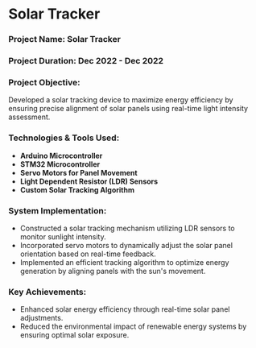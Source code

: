 # Solar Tracker

### **Project Name**: Solar Tracker

### **Project Duration**: Dec 2022 - Dec 2022

### **Project Objective**:
Developed a solar tracking device to maximize energy efficiency by ensuring precise alignment of solar panels using real-time light intensity assessment.

### **Technologies & Tools Used**:
- **Arduino Microcontroller**
- **STM32 Microcontroller**
- **Servo Motors for Panel Movement**
- **Light Dependent Resistor (LDR) Sensors**
- **Custom Solar Tracking Algorithm**

### **System Implementation**:
- Constructed a solar tracking mechanism utilizing LDR sensors to monitor sunlight intensity.
- Incorporated servo motors to dynamically adjust the solar panel orientation based on real-time feedback.
- Implemented an efficient tracking algorithm to optimize energy generation by aligning panels with the sun's movement.

### **Key Achievements**:
- Enhanced solar energy efficiency through real-time solar panel adjustments.
- Reduced the environmental impact of renewable energy systems by ensuring optimal solar exposure.
